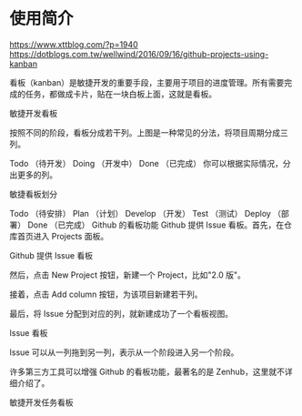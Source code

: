 # 使用简介

<https://www.xttblog.com/?p=1940>
<https://dotblogs.com.tw/wellwind/2016/09/16/github-projects-using-kanban>

看板（kanban）是敏捷开发的重要手段，主要用于项目的进度管理。所有需要完成的任务，都做成卡片，贴在一块白板上面，这就是看板。

敏捷开发看板

按照不同的阶段，看板分成若干列。上图是一种常见的分法，将项目周期分成三列。

Todo （待开发）
Doing （开发中）
Done （已完成）
你可以根据实际情况，分出更多的列。

敏捷看板划分

Todo （待安排）
Plan （计划）
Develop （开发）
Test （测试）
Deploy （部署）
Done （已完成）
Github 的看板功能
Github 提供 Issue 看板。首先，在仓库首页进入 Projects 面板。

Github 提供 Issue 看板

然后，点击 New Project 按钮，新建一个 Project，比如"2.0 版"。

接着，点击 Add column 按钮，为该项目新建若干列。

最后，将 Issue 分配到对应的列，就新建成功了一个看板视图。

Issue 看板

Issue 可以从一列拖到另一列，表示从一个阶段进入另一个阶段。

许多第三方工具可以增强 Github 的看板功能，最著名的是 Zenhub，这里就不详细介绍了。

敏捷开发任务看板
